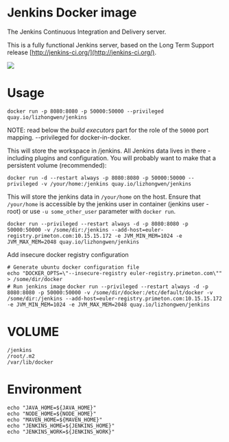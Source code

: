 # Jenkins Docker image    
  
The Jenkins Continuous Integration and Delivery server.
  
This is a fully functional Jenkins server, based on the Long Term Support release
[http://jenkins-ci.org/](http://jenkins-ci.org/).
  
<img src="http://jenkins-ci.org/sites/default/files/jenkins_logo.png"/>
  
# Usage
    
`docker run -p 8080:8080 -p 50000:50000 --privileged quay.io/lizhongwen/jenkins`  
  
NOTE: read below the _build executors_ part for the role of the `50000` port mapping. --privileged for docker-in-docker.

This will store the workspace in /jenkins. All Jenkins data lives in there - including plugins and configuration.
You will probably want to make that a persistent volume (recommended):
  
  
`docker run -d --restart always -p 8080:8080 -p 50000:50000 --privileged -v /your/home:/jenkins quay.io/lizhongwen/jenkins`
  
  
This will store the jenkins data in `/your/home` on the host.
Ensure that `/your/home` is accessible by the jenkins user in container (jenkins user - root) or use `-u some_other_user` parameter with `docker run`.  
  
  
`docker run --privileged --restart always -d -p 8080:8080 -p 50000:50000 -v /some/dir:/jenkins --add-host=euler-registry.primeton.com:10.15.15.172 -e JVM_MIN_MEM=1024 -e JVM_MAX_MEM=2048 quay.io/lizhongwen/jenkins`
  
  
Add insecure docker registry configuration  
  
  
`# Generate ubuntu docker configuration file`  
`echo "DOCKER_OPTS=\"--insecure-registry euler-registry.primeton.com\"" > /some/dir/docker`  
`# Run jenkins image`
`docker run --privileged --restart always -d -p 8080:8080 -p 50000:50000 -v /some/dir/docker:/etc/default/docker -v /some/dir:/jenkins --add-host=euler-registry.primeton.com:10.15.15.172 -e JVM_MIN_MEM=1024 -e JVM_MAX_MEM=2048 quay.io/lizhongwen/jenkins`
  
  
# VOLUME  
  
`/jenkins`  
`/root/.m2`  
`/var/lib/docker`
  
  
# Environment  
  
`echo "JAVA_HOME=${JAVA_HOME}"`  
`echo "NODE_HOME=${NODE_HOME}"`  
`echo "MAVEN_HOME=${MAVEN_HOME}"`  
`echo "JENKINS_HOME=${JENKINS_HOME}"`  
`echo "JENKINS_WORK=${JENKINS_WORK}"`  

